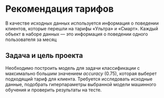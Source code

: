 # Рекомендация тарифов

В качестве исходных данных используется информация о поведении клиентов, которые перешли на тарифы «Ультра» и «Смарт». Каждый объект в наборе данных — это информация о поведении одного пользователя за месяц

## Задача и цель проекта 

Необходимо построить модель для задачи классификации с максимально большим значением *accuracy* (0.75), которая выберет подходящий тариф для клиента. Требуется исследовать исходные данные, подобрать гиперпараметры выбранной модели машинного обучения и проверить результаты на тесте.
